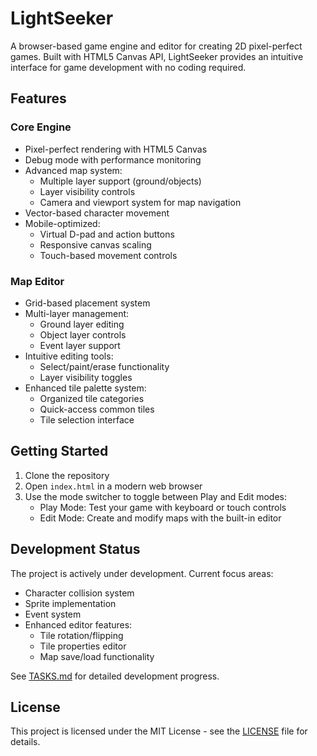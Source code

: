 # LightSeeker

A browser-based game engine and editor for creating 2D pixel-perfect games. Built with HTML5 Canvas API, LightSeeker provides an intuitive interface for game development with no coding required.

## Features

### Core Engine

- Pixel-perfect rendering with HTML5 Canvas
- Debug mode with performance monitoring
- Advanced map system:
  - Multiple layer support (ground/objects)
  - Layer visibility controls
  - Camera and viewport system for map navigation
- Vector-based character movement
- Mobile-optimized:
  - Virtual D-pad and action buttons
  - Responsive canvas scaling
  - Touch-based movement controls

### Map Editor

- Grid-based placement system
- Multi-layer management:
  - Ground layer editing
  - Object layer controls
  - Event layer support
- Intuitive editing tools:
  - Select/paint/erase functionality
  - Layer visibility toggles
- Enhanced tile palette system:
  - Organized tile categories
  - Quick-access common tiles
  - Tile selection interface

## Getting Started

1. Clone the repository
2. Open `index.html` in a modern web browser
3. Use the mode switcher to toggle between Play and Edit modes:
   - Play Mode: Test your game with keyboard or touch controls
   - Edit Mode: Create and modify maps with the built-in editor

## Development Status

The project is actively under development. Current focus areas:

- Character collision system
- Sprite implementation
- Event system
- Enhanced editor features:
  - Tile rotation/flipping
  - Tile properties editor
  - Map save/load functionality

See [TASKS.md](TASKS.md) for detailed development progress.

## License

This project is licensed under the MIT License - see the [LICENSE](LICENSE) file for details.
